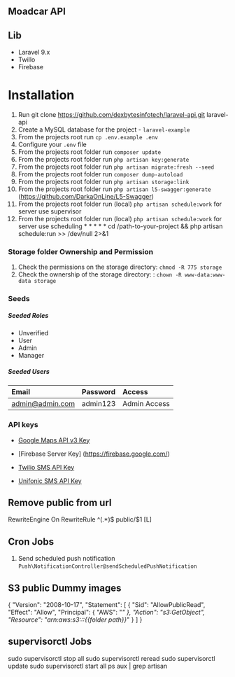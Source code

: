 ## Moadcar API

## Lib
- Laravel 9.x
- Twillo 
- Firebase

# Installation
1.  Run git clone https://github.com/dexbytesinfotech/laravel-api.git laravel-api
2.  Create a MySQL database for the project - `laravel-example`
3.  From the projects root run `cp .env.example .env`
4.  Configure your `.env` file   
5.  From the projects root folder run `composer update`
6.  From the projects root folder run `php artisan key:generate`
7.  From the projects root folder run `php artisan migrate:fresh --seed`
8.  From the projects root folder run `composer dump-autoload`
9.  From the projects root folder run `php artisan storage:link`
10. From the projects root folder run `php artisan l5-swagger:generate` (https://github.com/DarkaOnLine/L5-Swagger)
11. From the projects root folder run (local) `php artisan schedule:work` for server use supervisor
12. From the projects root folder run (local) `php artisan schedule:work` for server use scheduling * * * * * cd /path-to-your-project && php artisan schedule:run >> /dev/null 2>&1



### Storage folder Ownership and Permission
1. Check the permissions on the storage directory: `chmod -R 775 storage`    
1. Check the ownership of the storage directory: : `chown -R www-data:www-data storage`

### Seeds
##### Seeded Roles
  * Unverified
  * User
  * Admin
  * Manager

##### Seeded Users

|Email|Password|Access|
|:------------|:------------|:------------|
|admin@admin.com|admin123|Admin Access|

### API keys

-   [Google Maps API v3 Key](https://developers.google.com/maps/documentation/javascript/get-api-key#get-an-api-key)

-   [Firebase Server Key] (https://firebase.google.com/)

-   [Twilio SMS API Key](https://www.twilio.com/blog/create-sms-portal-laravel-php-twilio)

-   [Unifonic SMS API Key](https://docs.unifonic.com/docs/getting-sms-application-1)

## Remove public from url
<IfModule mod_rewrite.c>
	RewriteEngine On
	RewriteRule ^(.*)$ public/$1 [L]
</IfModule>

## Cron Jobs
1. Send scheduled push notification `Push\NotificationController@sendScheduledPushNotification`

## S3 public Dummy images 
{
	"Version": "2008-10-17",
	"Statement": [
		{
			"Sid": "AllowPublicRead",
			"Effect": "Allow",
			"Principal": {
				"AWS": "*"
			},
			"Action": "s3:GetObject",
			"Resource": "arn:aws:s3:::{{folder path}}*"
		}
	]
}


## supervisorctl Jobs
sudo supervisorctl stop all
sudo supervisorctl reread
sudo supervisorctl update
sudo supervisorctl start all
ps aux | grep artisan